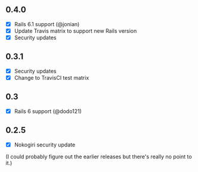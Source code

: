 ## 0.4.0

- [x] Rails 6.1 support (@jonian)
- [x] Update Travis matrix to support new Rails version
- [x] Security updates

## 0.3.1

- [x] Security updates
- [x] Change to TravisCI test matrix

## 0.3

- [x] Rails 6 support (@dodo121)

## 0.2.5

- [x] Nokogiri security update

(I could probably figure out the earlier releases but there's really no point to it.)